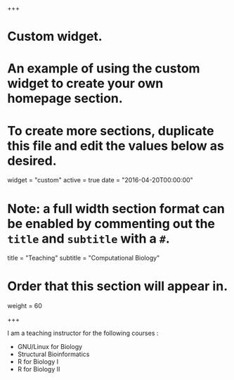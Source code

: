 +++
# Custom widget.
# An example of using the custom widget to create your own homepage section.
# To create more sections, duplicate this file and edit the values below as desired.
widget = "custom"
active = true
date = "2016-04-20T00:00:00"

# Note: a full width section format can be enabled by commenting out the `title` and `subtitle` with a `#`.
title = "Teaching"
subtitle = "Computational Biology"

# Order that this section will appear in.
weight = 60

+++

I am a teaching instructor for the following courses :

- GNU/Linux for Biology
- Structural Bioinformatics
- R for Biology I
- R for Biology II
